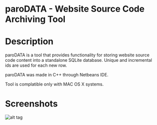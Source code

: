 # paroDATA - Website Source Code Archiving Tool<br>

# Description

paroDATA is a tool that provides functionality for storing website source code content into a standalone SQLite database.
Unique and incremental ids are used for each new row.

paroDATA was made in C++ through Netbeans IDE.

Tool is complatible only with MAC OS X systems.

# Screenshots

![alt tag](https://raw.githubusercontent.com/fsiamp/parodata-archiver/master/submit.png)

